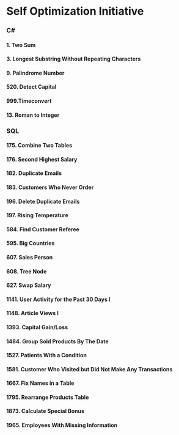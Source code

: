 # Self Optimization Initiative

  ### C#
  
   #### 1. Two Sum
   #### 3. Longest Substring Without Repeating Characters
   #### 9. Palindrome Number
   #### 520. Detect Capital
   #### 999.Timeconvert
   #### 13. Roman to Integer
   
  ### SQL
  
   #### 175. Combine Two Tables
   #### 176. Second Highest Salary
   #### 182. Duplicate Emails
   #### 183. Customers Who Never Order
   #### 196. Delete Duplicate Emails
   #### 197. Rising Temperature
   #### 584. Find Customer Referee
   #### 595. Big Countries
   #### 607. Sales Person
   #### 608. Tree Node
   #### 627. Swap Salary
   #### 1141. User Activity for the Past 30 Days I
   #### 1148. Article Views I
   #### 1393. Capital Gain/Loss
   #### 1484. Group Sold Products By The Date
   #### 1527. Patients With a Condition
   #### 1581. Customer Who Visited but Did Not Make Any Transactions
   #### 1667. Fix Names in a Table
   #### 1795. Rearrange Products Table
   #### 1873. Calculate Special Bonus
   #### 1965. Employees With Missing Information
